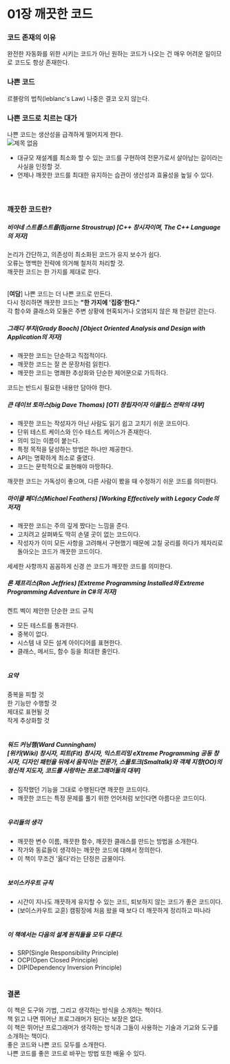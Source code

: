 # 01장 깨끗한 코드

### 코드 존재의 이유
완전한 자동화를 위한 시키는 코드가 아닌 원하는 코드가 나오는 건 매우 어려운 일이므로 코드도 항상 존재한다.<br/>

### 나쁜 코드
르블랑의 법칙(leblanc's Law) 나중은 결코 오지 않는다.<br/>

### 나쁜 코드로 치르는 대가
나쁜 코드는 생산성을 급격하게 떨어지게 한다.<br/>
![제목 없음](https://user-images.githubusercontent.com/67176549/181429711-b7cfab9b-e3f9-4e34-88d3-57c8fc0b5920.png)

- 대규모 재설계를 최소화 할 수 있는 코드를 구현하여 전문가로서 살아남는 길이라는 사실을 인정할 것.<br/>
- 언제나 깨끗한 코드를 최대한 유지하는 습관이 생산성과 효율성을 높일 수 있다.<br/><br/><br/>


### 깨끗한 코드란?

##### 비야네 스트롭스트룹(Bjarne Stroustrup) [C++ 창시자이며, The C++ Language의 저자]
논리가 간단하고, 의존성이 최소화된 코드가 유지 보수가 쉽다.<br/>
오류는 명백한 전략에 의거해 철저히 처리할 것.<br/>
깨끗한 코드는 한 가지를 제대로 한다.<br/><br/>

[**여담**] 나쁜 코드는 더 나쁜 코드로 만든다.<br/> 
다시 정리하면 깨끗한 코드는 **"한 가지에 '집중'한다."**<br/>
각 함수와 클래스와 모듈은 주변 상황에 현혹되거나 오염되지 않은 채 한길만 걷는다.<br/>

##### 그래디 부치(Grady Booch) [Object Oriented Analysis and Design with Application의 저자]
- 깨끗한 코드는 단순하고 직접적이다. <br/>
- 깨끗한 코드는 잘 쓴 문장처럼 읽힌다. <br/>
- 깨끗한 코드는 명쾌한 추상화와 단순한 제어문으로 가득하다. <br/> 

코드는 반드시 필요한 내용만 담아야 한다.<br/>

##### 큰 데이브 토마스(big Dave Thomas) [OTI 창립자이자 이클립스 전략의 대부]
- 깨끗한 코드는 작성자가 아닌 사람도 읽기 쉽고 고치기 쉬운 코드이다.<br/>
- 단위 테스트 케이스와 인수 테스트 케이스가 존재한다.<br/>
- 의미 있는 이름이 붙는다.<br/>
- 특정 목적을 달성하는 방법은 하나만 제공한다.<br/>
- API는 명확하게 최소로 줄였다.<br/>
- 코드는 문학적으로 표현해야 마땅하다.<br/>

깨끗한 코드는 가독성이 좋으며, 다른 사람이 봤을 때 수정하기 쉬운 코드를 의미한다. <br/>

##### 마이클 페더스(Michael Feathers) [Working Effectively with Legacy Code의 저자]
- 깨끗한 코드는 주의 깊게 짰다는 느낌을 준다.<br/>
- 고치려고 살펴봐도 딱히 손댈 곳이 없는 코드이다.<br/>
- 작성자가 이미 모든 사항을 고려해서 구현했기 때문에 고칠 궁리를 하다가 제자리로 돌아오는 코드가 깨끗한 코드이다.<br/>

세세한 사항까지 꼼꼼하게 신경 쓴 코드가 깨끗한 코드를 의미한다.<br/>

##### 론 제프리스(Ron Jeffries) [Extreme Programming Installed와 Extreme Programming Adventure in C#의 저자]
켄트 벡이 제안한 단순한 코드 규칙<br/>
- 모든 테스트를 통과한다.<br/>
- 중복이 없다.<br/>
- 시스템 내 모든 설계 아이디어를 표현한다. <br/>
- 클래스, 메서드, 함수 등을 최대한 줄인다.<br/><br/>

#####  **요약**
중복을 피할 것<br/>
한 기능만 수행할 것<br/>
제대로 표현될 것<br/>
작게 추상화할 것<br/><br/>

##### 워드 커닝햄(Ward Cunningham)<br/> [위키(Wiki) 창시자, 피트(Fit) 창시자, 익스트리밍 eXtreme Programming 공동 창시자, 디자인 패턴을 뒤에서 움직이는 전문가, 스몰토크(Smaltalk)와 객체 지향(OO)의 정신적 지도자, 코드를 사랑하는 프로그래머들의 대부]
- 짐작했던 기능을 그대로 수행된다면 깨끗한 코드이다.<br/>
- 깨끗한 코드는 특정 문제를 풀기 위한 언어처럼 보인다면 아름다운 코드이다.<br/><br/>


##### 우리들의 생각
- 깨끗한 변수 이름, 깨끗한 함수, 깨끗한 클래스를 만드는 방법을 소개한다.<br/>
- 작가와 동료들이 생각하는 깨끗한 코드에 대해서 정의한다.<br/>
- 이 책이 무조건 '옳다'라는 단정은 금물이다.<br/><br/>


##### 보이스카우트 규칙
- 시간이 지나도 깨끗하게 유지할 수 있는 코드, 퇴보하지 않는 코드가 좋은 코드이다.<br/>
- (보이스카우트 교훈) 캠핑장에 처음 왔을 때 보다 더 깨끗하게 정리하고 떠나라<br/><br/>

##### 이 책에서는 다음의 설계 원칙들을 모두 다룬다.
- SRP(Single Responsibility Principle)<br/>
- OCP(Open Closed Principle)<br/>
- DIP(Dependency Inversion Principle)<br/><br/>

### 결론
이 책은 도구와 기법, 그리고 생각하는 방식을 소개하는 책이다.<br/>
책 읽고 나면 뛰어난 프로그래머가 된다는 보장은 없다.<br/>
이 책은 뛰어난 프로그래머가 생각하는 방식과 그들이 사용하는 기술과 기교와 도구를 소개하는 책이다.<br/>
좋은 코드와 나쁜 코드 모두를 소개한다.<br/>
나쁜 코드를 좋은 코드로 바꾸는 방법 또한 배울 수 있다.
